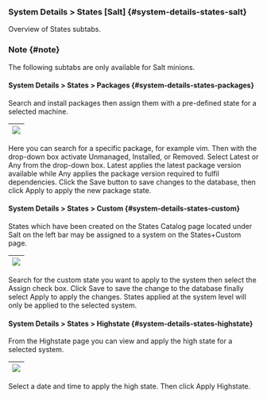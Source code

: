 ### System Details &gt; States [Salt] {#system-details-states-salt}

Overview of States subtabs.

### Note {#note}

The following subtabs are only available for Salt minions.

#### System Details &gt; States &gt; Packages {#system-details-states-packages}

Search and install packages then assign them with a pre-defined state for a selected machine.

| ![](system_details_salt_states_packages.png) |
| --- |

Here you can search for a specific package, for example vim. Then with the drop-down box activate Unmanaged, Installed, or Removed. Select Latest or Any from the drop-down box. Latest applies the latest package version available while Any applies the package version required to fulfil dependencies. Click the Save button to save changes to the database, then click Apply to apply the new package state.

#### System Details &gt; States &gt; Custom {#system-details-states-custom}

States which have been created on the States Catalog page located under Salt on the left bar may be assigned to a system on the States+Custom page.

| ![](system_details_salt_states_custom.png) |
| --- |

Search for the custom state you want to apply to the system then select the Assign check box. Click Save to save the change to the database finally select Apply to apply the changes. States applied at the system level will only be applied to the selected system.

#### System Details &gt; States &gt; Highstate {#system-details-states-highstate}

From the Highstate page you can view and apply the high state for a selected system.

| ![](system_details_salt_states_highstate.png) |
| --- |

Select a date and time to apply the high state. Then click Apply Highstate.